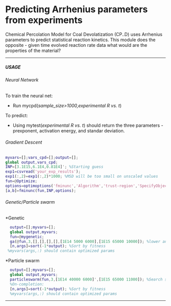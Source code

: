 # Predicting Arrhenius parameters from experiments

Chemical Percolation Model for Coal Devolatization (CP..D) uses Arrhenius parameters to predict statistical reaction kinetics. This module does the opposite - given time evolved reaction rate data what would are the properties of the material?

---
##### **USAGE**
###### Neural Network
To train the neural net:
* Run mycpd(*sample_size>1000,experimental R vs. t*)

To predict:
* Using mytest(*experimental R vs. t*) should return the three parameters - prexponent, activation energy, and standar deviation.

###### Gradient Descent

  ```matlab
  myvars=[];vars_cpd=[];output=[]; 
  global output,vars_cpd;
  INP=[3.1E15,6.1E4,0.81E4]'; %Starting guess
  exp1=csvread('your_exp_results');
  exp1(:,2)=exp1(:,2)*1000; %MSD will be too small on unscaled values
  fun=@Optimize;
  options=optimoptions('fminunc','Algorithm','trust-region','SpecifyObjectiveGradient',true,'OptimalityTolerance', 0.5e-5);
  [a,b]=fminunc(fun,INP,options);
  ```
###### Genetic/Particle swarm

*Genetic
 ```matlab
   output=[];myvars=[];
   global output,myvars;
   fun=@mygenetic;
   ga(@fun,3,[],[],[],[],[1E14 5000 6000],[1E15 65000 10000]); %lower and upped bound search space values
   [n,args]=sort(-1*output); %Sort by fitness
  %myvars(args,:) should contain optimized params
```
*Particle swarm
```matlab
  output=[];myvars=[];
  global output,myvars;
  particleswarm(fun,3,[1E14 40000 6000]',[1E15 65000 11000]); %Search space
  %On-completion:
  [n,args]=sort(-1*output); %Sort by fitness
  %myvars(args,:) should contain optimized params
```
---
